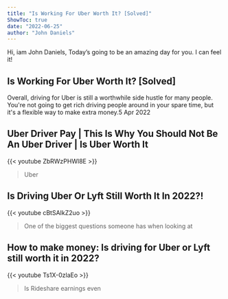 ```yaml
---
title: "Is Working For Uber Worth It? [Solved]"
ShowToc: true 
date: "2022-06-25"
author: "John Daniels" 
---
```


Hi, iam John Daniels, Today’s going to be an amazing day for you. I can feel it!
## Is Working For Uber Worth It? [Solved]
Overall, driving for Uber is still a worthwhile side hustle for many people. You're not going to get rich driving people around in your spare time, but it's a flexible way to make extra money.5 Apr 2022

## Uber Driver Pay | This Is Why You Should Not Be An Uber Driver | Is Uber Worth It
{{< youtube ZbRWzPHWl8E >}}
>Uber

## Is Driving Uber Or Lyft Still Worth It In 2022?!
{{< youtube cBtSAIkZ2uo >}}
>One of the biggest questions someone has when looking at 

## How to make money:  Is driving for Uber or Lyft still worth it in 2022?
{{< youtube Ts1X-0zlaEo >}}
>Is Rideshare earnings even 

